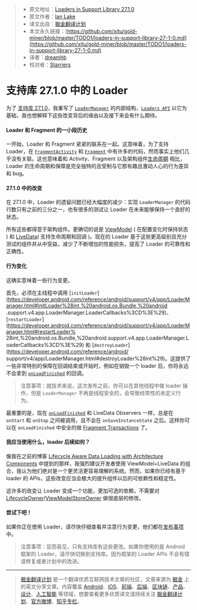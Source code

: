 > * 原文地址：[Loaders in Support Library 27.1.0](https://medium.com/google-developers/loaders-in-support-library-27-1-0-b1a1f0fee638)
> * 原文作者：[Ian Lake](https://medium.com/@ianhlake?source=post_header_lockup)
> * 译文出自：[掘金翻译计划](https://github.com/xitu/gold-miner)
> * 本文永久链接：[https://github.com/xitu/gold-miner/blob/master/TODO1/loaders-in-support-library-27-1-0.md](https://github.com/xitu/gold-miner/blob/master/TODO1/loaders-in-support-library-27-1-0.md)
> * 译者：[dreamhb](https://github.com/dreamhb)
> * 校对者：[Starriers](https://github.com/Starriers)

# 支持库 27.1.0 中的 Loader

为了 [支持库 27.1.0](https://developer.android.com/topic/libraries/support-library/revisions.html#27-1-0)，我重写了 [`LoaderManager`](https://developer.android.com/reference/android/support/v4/app/LoaderManager.html) 的内部结构，[`Loaders API`](https://developer.android.com/guide/components/loaders.html) 以它为基础，我也想解释下这些改变背后的缘由以及接下来会有什么期待。

#### Loader 和 Fragment 的一小段历史

一开始，Loader 和 Fragment 紧紧的联系在一起。这意味着，为了支持 Loader，在 [`FragmentActivity`](https://developer.android.com/reference/android/support/v4/app/FragmentActivity.html) 和 [`Fragment`](https://developer.android.com/reference/android/support/v4/app/Fragment.html) 中有许多的代码，然而事实上他们几乎没有关联。这也意味着和 Activity、Fragment 以及架构组件[生命周期](https://developer.android.com/topic/libraries/architecture/lifecycle.html) 相比，Loader 的生命周期和保障是完全独特的且受制与它那有趣且激动人心的行为差异和 bug。

#### 27.1.0 中的改变

在 27.1.0 中，Loader 的遗留问题已经大幅度的减少：实现 `LoaderManager` 的代码行数只有之前的三分之一，也有很多的测试让 Loader 在未来能够保持一个良好的状态。

所有这些都得意于架构组件。更确切的说是 [ViewModel](https://developer.android.com/topic/libraries/architecture/viewmodel.html) ( 在配置变化时保持状态 ) 和 [LiveData](https://developer.android.com/topic/libraries/architecture/livedata.html)( 支持生命周期和回调 )。现在的 Loader 基于这些更高级别且充分测试的组件并从中受益，减少了不断增加的性能损失，提高了 Loader 的可靠性和正确性。

#### 行为变化

这确实意味着一些行为变更。

首先，必须在主线程中调用 [`initLoader`](https://developer.android.com/reference/android/support/v4/app/LoaderManager.html#initLoader%28int,%20android.os.Bundle,%20android .support.v4.app.LoaderManager.LoaderCallbacks%3CD%3E%29)、[`restartLoader`](https://developer.android.com/reference/android/support/v4/app/LoaderManager.html#restartLoader% 28int,%20android.os.Bundle,%20android.support.v4.app.LoaderManager.LoaderCallbacks%3CD%3E%29) 和 [`destroyLoader`](https://developer.android.com/reference/android/ support/v4/app/LoaderManager.html#destroyLoader%28int%29)。这提供了一些非常特别的保障在回调结束或开始时，例如在销毁一个 loader 后，你将永远不会拿到 [`onLoadFinished`](https://developer.android.com/reference/android/support/v4/app/LoaderManager.LoaderCallbacks.html#onLoadFinished%28android.support.v4.content.Loader%3CD%3E,%20D%29) 的回调。

> 注意事项：就技术来说，这次发布之前，你可以在其他线程中做 loader 操作，但是 `LoaderManager` 不再是线程安全的，会导致经常性的未定义行为。

最重要的是，现在 [`onLoadFinished`](https://developer.android.com/reference/android/support/v4/app/LoaderManager.LoaderCallbacks.html#onLoadFinished%28android.support.v4.content.Loader%3CD%3E,%20D%29) 和 LiveData Observers 一样，总是在 `onStart` 和 `onStop` 之间被调用，且不会在 `onSaveInstanceState` 之后。这样你可以在 `onLoadFinished` 中安全的做 [Fragment Transactions](https://developer.android.com/guide/components/fragments.html#Transactions) 了。

#### 我应当使用什么，loader 后续如何？

像我在之前的博客 [Lifecycle Aware Data Loading with Architecture Components](https://medium.com/google-developers/lifecycle-aware-data-loading-with-android-architecture-components-f95484159de4) 中提到的那样，我强烈建议开发者使用 ViewModel+LiveData 的组合，我认为他们绝对是一个更灵活更容易理解的系统。然而，如果你已经有基于 loader 的 APIs，这些改变应当会极大的提升组件以后的可依赖性和稳定性。

这许多的改变让 Loader 变成一个功能，更加可选的依赖，不需要对 [LifecycleOwner](https://developer.android.com/reference/android/arch/lifecycle/LifecycleOwner.html)/[ViewModelStoreOwner](https://developer.android.com/reference/android/arch/lifecycle/ViewModelStoreOwner.html) 做很底层的修改。

#### 尝试下吧！

如果你正在使用 Loader，请尽快仔细查看并注意行为变更，他们都在[发布事项](https://developer.android.com/topic/libraries/support-library/revisions.html#27-1-0 ) 中。

> 注意事项：显而易见，只有支持库有这些更改。如果你使用的是 Android 框架的 Loader，请尽快切换到支持库。因为框架的 Loader APIs 不会有错误修复或者计划中的改进。


---

> [掘金翻译计划](https://github.com/xitu/gold-miner) 是一个翻译优质互联网技术文章的社区，文章来源为 [掘金](https://juejin.im) 上的英文分享文章。内容覆盖 [Android](https://github.com/xitu/gold-miner#android)、[iOS](https://github.com/xitu/gold-miner#ios)、[前端](https://github.com/xitu/gold-miner#前端 )、[后端](https://github.com/xitu/gold-miner#后端 )、[区块链](https://github.com/xitu/gold-miner#区块链 )、[产品](https://github.com/xitu/gold-miner#产品 )、[设计](https://github.com/xitu/gold-miner#设计 )、[人工智能](https://github.com/xitu/gold-miner#人工智能 ) 等领域，想要查看更多优质译文请持续关注 [掘金翻译计划](https://github.com/xitu/gold-miner)、[官方微博](http://weibo.com/juejinfanyi)、[知乎专栏](https://zhuanlan.zhihu.com/juejinfanyi)。

